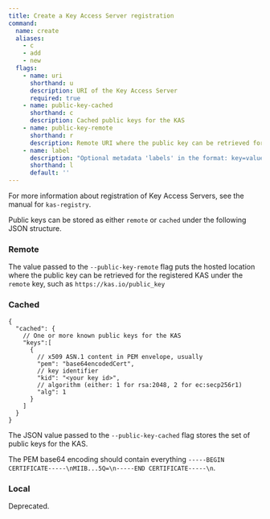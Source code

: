 ```yaml
---
title: Create a Key Access Server registration
command:
  name: create
  aliases:
    - c
    - add
    - new
  flags:
    - name: uri
      shorthand: u
      description: URI of the Key Access Server
      required: true
    - name: public-key-cached
      shorthand: c
      description: Cached public keys for the KAS
    - name: public-key-remote
      shorthand: r
      description: Remote URI where the public key can be retrieved for the KAS
    - name: label
      description: "Optional metadata 'labels' in the format: key=value"
      shorthand: l
      default: ''
---
```


For more information about registration of Key Access Servers, see the manual for `kas-registry`.

Public keys can be stored as either `remote` or `cached` under the following JSON structure.

### Remote

The value passed to the `--public-key-remote` flag puts the hosted location where the public key
can be retrieved for the registered KAS under the `remote` key, such as `https://kas.io/public_key`

### Cached

```json5
{
  "cached": {
    // One or more known public keys for the KAS
    "keys":[
      {
        // x509 ASN.1 content in PEM envelope, usually
        "pem": "base64encodedCert",
        // key identifier 
        "kid": "<your key id>",
        // algorithm (either: 1 for rsa:2048, 2 for ec:secp256r1)
        "alg": 1
      }
    ]
  }
}
```

The JSON value passed to the `--public-key-cached` flag stores the set of public keys for the KAS.

The PEM base64 encoding should contain everything `-----BEGIN CERTIFICATE-----\nMIIB...5Q=\n-----END CERTIFICATE-----\n`.

### Local

Deprecated.
